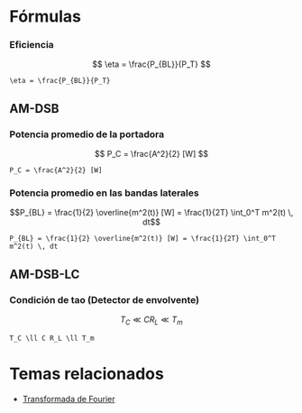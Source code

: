 # Fórmulas

### Eficiencia

$$
\eta = \frac{P_{BL}}{P_T}
$$

<!----------------------------------------->
<!-- AUTOGENERADO INICIA - NO MODIFICAR --->

```
\eta = \frac{P_{BL}}{P_T}
```

<!-- AUTOGENERADO TERMINA - NO MODIFICAR -->
<!----------------------------------------->

## AM-DSB

### Potencia promedio de la portadora

$$
P_C = \frac{A^2}{2} [W]
$$

<!----------------------------------------->
<!-- AUTOGENERADO INICIA - NO MODIFICAR --->

```
P_C = \frac{A^2}{2} [W]
```

<!-- AUTOGENERADO TERMINA - NO MODIFICAR -->
<!----------------------------------------->

### Potencia promedio en las bandas laterales

```math
P_{BL} = \frac{1}{2} \overline{m^2(t)} [W] = \frac{1}{2T} \int_0^T m^2(t) \, dt
```

<!----------------------------------------->
<!-- AUTOGENERADO INICIA - NO MODIFICAR --->

```
P_{BL} = \frac{1}{2} \overline{m^2(t)} [W] = \frac{1}{2T} \int_0^T m^2(t) \, dt
```

<!-- AUTOGENERADO TERMINA - NO MODIFICAR -->
<!----------------------------------------->

## AM-DSB-LC

### Condición de tao (Detector de envolvente)

$$
T_C \ll C R_L \ll T_m
$$

<!----------------------------------------->
<!-- AUTOGENERADO INICIA - NO MODIFICAR --->

```
T_C \ll C R_L \ll T_m
```

<!-- AUTOGENERADO TERMINA - NO MODIFICAR -->
<!----------------------------------------->

# Temas relacionados

- [Transformada de Fourier](Transformada%20de%20Fourier.md)

